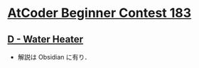 # [AtCoder Beginner Contest 183](https://atcoder.jp/contests/abc183)

## [D - Water Heater](https://atcoder.jp/contests/abc183/tasks/abc183_d)
- 解説は Obsidian に有り．
